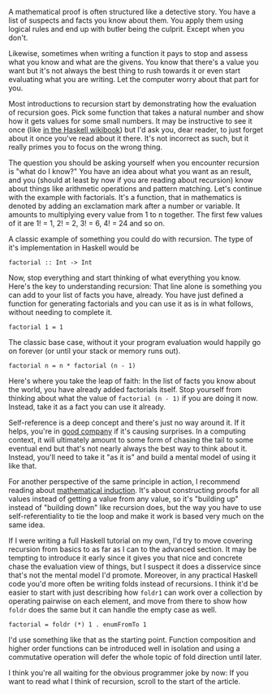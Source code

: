 A mathematical proof is often structured like a detective story.  You
have a list of suspects and facts you know about them.  You apply them
using logical rules and end up with butler being the culprit.  Except
when you don't.

Likewise, sometimes when writing a function it pays to stop and assess
what you know and what are the givens.  You know that there's a value
you want but it's not always the best thing to rush towards it or even
start evaluating what you are writing.  Let the computer worry about
that part for you.

Most introductions to recursion start by demonstrating how the
evaluation of recursion goes.  Pick some function that takes a natural
number and show how it gets values for some small numbers.  It may be
instructive to see it once (like [in the Haskell
wikibook](https://en.wikibooks.org/wiki/Haskell/Recursion)) but I'd
ask you, dear reader, to just forget about it once you've read about
it there.  It's not incorrect as such, but it really primes you to
focus on the wrong thing.

The question you should be asking yourself when you encounter
recursion is "what do I know?"  You have an idea about what you want
as an result, and you (should at least by now if you are reading about
recursion) know about things like arithmetic operations and pattern
matching.  Let's continue with the example with factorials.  It's a
function, that in mathematics is denoted by adding an exclamation mark
after a number or variable.  It amounts to multiplying every value
from 1 to n together.  The first few values of it are 1! = 1, 2! = 2,
3! = 6, 4! = 24 and so on.

A classic example of something you could do with recursion.  The type
of it's implementation in Haskell would be

```
factorial :: Int -> Int
```

Now, stop everything and start thinking of what everything you know.
Here's the key to understanding recursion: That line alone is
something you can add to your list of facts you have, already.  You
have just defined a function for generating factorials and you can use
it as is in what follows, without needing to complete it.

```
factorial 1 = 1
```

The classic base case, without it your program evaluation would
happily go on forever (or until your stack or memory runs out).

```
factorial n = n * factorial (n - 1)
```

Here's where you take the leap of faith: In the list of facts you know
about the world, you have already added factorials itself.  Stop
yourself from thinking about what the value of `factorial (n - 1)` if
you are doing it now.  Instead, take it as a fact you can use it
already.

Self-reference is a deep concept and there's just no way around it.
If it helps, you're in [good
company](https://www.scientificamerican.com/article/what-is-russells-paradox/)
if it's causing surprises.  In a computing context, it will ultimately
amount to some form of chasing the tail to some eventual end but
that's not nearly always the best way to think about it.  Instead,
you'll need to take it "as it is" and build a mental model of using it
like that.

For another perspective of the same principle in action, I recommend
reading about [mathematical
induction](https://www.mathsisfun.com/algebra/mathematical-induction.html).
It's about constructing proofs for all values instead of getting a
value from any value, so it's "building up" instead of "building down"
like recursion does, but the way you have to use self-referentiality
to tie the loop and make it work is based very much on the same idea.

If I were writing a full Haskell tutorial on my own, I'd try to move
covering recursion from basics to as far as I can to the advanced
section.  It may be tempting to introduce it early since it gives you
that nice and concrete chase the evaluation view of things, but I
suspect it does a disservice since that's not the mental model I'd
promote.  Moreover, in any practical Haskell code you'd more often be
writing folds instead of recursions.  I think it'd be easier to start
with just describing how `foldr1` can work over a collection by
operating pairwise on each element, and move from there to show how
`foldr` does the same but it can handle the empty case as well.

```
factorial = foldr (*) 1 . enumFromTo 1
```

I'd use something like that as the starting point.  Function
composition and higher order functions can be introduced well in
isolation and using a commutative operation will defer the whole topic
of fold direction until later.

I think you're all waiting for the obvious programmer joke by now: If
you want to read what I think of recursion, scroll to the start of the
article.
